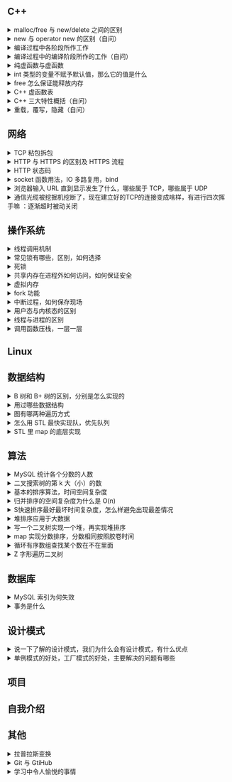 ## C++
<details>
  <summary>malloc/free 与 new/delete 之间的区别</summary>
  
  - `new` / `delete` 是 **C++ 关键字**，需要编译器支持；`malloc` / `free` 是**库函数**，需要头文件支持。
  - 使用 `new` 操作符申请内存分配时**无须指定内存块的大小**，编译器会根据类型信息自行计算；而 `malloc` 则需要**显式地指出所需内存块的大小**。
  - `new` 操作符内存分配成功时，**返回对象类型的指针**，类型严格与对象匹配，无须进行类型转换，故 `new` 是符合类型安全性的操作符；而 `malloc` 内存分配成功则是**返回 void 类型指针**，需要通过强制类型转换将 `void*` 指针转换成我们需要的类型。
  - `new` 内存分配失败时，**抛出 bac_alloc 异常**。`malloc` 分配内存失败时**返回 NULL**。
  -  `new` 会先调用 `operator new` 函数，**申请足够的内存**（通常底层使用 `malloc` 实现），然后**调用对应类型的构造函数**，初始化成员变量，最后返回自定义类型指针；`delete` 先**调用析构函数**，然后调用 `operator delete` 函数**释放内存**（通常底层使用 `free` 实现）；`malloc` / `free` 是库函数，只能动态的申请和释放内存，无法强制要求其做自定义类型对象构造和析构工作。
  - `new` 操作符从**自由存储区**（free store）上为对象动态分配内存空间；而 `malloc` 函数从**堆**上动态分配内存。自由存储区是 C++ 基于 `new` 操作符的一个抽象概念，凡是通过 `new` 操作符进行内存申请，该内存即为自由存储区。而堆是操作系统中的术语，是操作系统所维护的一块特殊内存，用于程序的内存动态分配，C++ 使用 `malloc` 从堆上分配内存，使用 `free` 释放已分配的对应内存。自由存储区不等于堆。
  - `operator new` / `operator delete` **允许重载**，`malloc` / `free` **不允许重载**。
  > 参考：[经典面试题之 new 与 malloc 的区别](https://blog.csdn.net/nie19940803/article/details/76358673)，[new 与 malloc 的10点区别](https://www.cnblogs.com/shilinnpu/p/8945637.html)
  
</details>
<details>
  <summary>new 与 operator new 的区别（自问）</summary>

  - `new` (new operator) 是一个内置的**运算符**；`operator new` 是一个**函数**。
  - `new` 做的工作是调用 `operator new(sizeof(A))` + 调用`A::A()` + 返回指针，即**分配内存+调用构造函数+返回指针**；而 `operator new` 仅仅做了**分配内存的工作**。
  > 参考：[C++ 内存分配（new, operator new）详解](https://blog.csdn.net/uestclr/article/details/51171025)，[一分钟理解 C++ new 和 operator new](https://zhuanlan.zhihu.com/p/113439671)

</details>
<details>
  <summary>编译过程中各阶段所作工作</summary>

  - **预处理-->编译-->汇编-->链接**。
  - 预处理（.c-->.i）：编译器将头文件编译进来，还有宏的替换。
  - 编译（.i->.s）：编译器主要做词法分析，语法分析，语义分析等工作，检查无错误后，将其翻译为汇编语言。
  - 汇编（.s-->.o）：汇编器将汇编语言翻译成目标机器指令，生成目标文件。
  - 链接（.o-->可执行文件）：链接器将有关的目标文件链接起来，转为可执行文件。
  > 参考：[程序编译的四个阶段](https://www.jianshu.com/p/539a712ed284)，[C++ 程序编译过程](https://zhuanlan.zhihu.com/p/45402323)

</details>
<details>
  <summary>编译过程中的编译阶段所作的工作（自问）</summary>
  
  - **词法分析-->语法分析-->语义分析**。
  - 词法分析：其任务是对源程序逐字扫描，从中识别出一个个“单词”，“单词”又叫做符号，他是程序语言的基本语法单位，如关键字，标识符，常数，运算符，分隔符等。
  - 语法分析：其任务是跟根据语言的规则将单词符号序列分解成语法单位，如“表达式”，“语句”，“程序”等。语法规则就是语法单位的构成规则，通过语法分析确定整个输入串能否构成一个语法上正确的程序。如果程序没有错误，语法分析后就能正确的构造出语法树，否则就会指出语法错误，并给出诊断。
  - 语义分析：其任务是对类型进行分析和检查，一般类型检查包括两点：类型载体及在其上的运算。如，整除取余运算符只能对整数使用，如果运算对象是浮点数就认为是类型错误。
  > 参考：[编译原理-编译过程概述](https://blog.csdn.net/GarfieldGCat/article/details/89200785)

</details>
<details>
  <summary>纯虚函数与虚函数</summary>
  
  - 包含纯虚函数的类称为抽象类。
  - 不能实例化含纯虚函的类。
  - 在纯虚函数的函数原型后加上 `=0` 代表该虚函数为纯虚函数。
  - 声明一个纯虚函数的目的是为了让派生类只继承函数接口；声明一个虚函数的目的是为了让抽象类继承该函数的接口和缺省实现。
  - 可以为纯虚函数提供定义，即可为其供应一份实现代码，调用它的唯一途径是使用时明确指出其 class 名称。例如：`a->base::test();`，其中 `base` 是一个抽象类，`a` 是以 `base` 作为基类的派生类的一个实例，`test()` 是在 `base` 内声明并定义的一个纯虚函数。
  > [参考：C++ 虚函数与纯虚函数的用法与区别](https://www.cnblogs.com/inception6-lxc/p/8597326.html)，[Effective C++ 条款34：区别接口继承和实现继承]()

</details>
<details> 
  <summary>int 类型的变量不赋予默认值，那么它的值是什么</summary>
  
  - 如果该变量处于静态存储区，即全局变量和静态变量存储的区域，那么变量会被默认初始化，其值置为0。
  - 如果该变量不在静态存储区，那么变量不会被初始化，其值为随机值。
  - 以上适用于所有内置类型的变量。
  > 参考：[C++ Primer 中“内置类型的默认初始化到底指什么](https://zhidao.baidu.com/question/745125691050893132.html)

</details>
<details>
  <summary>free 怎么保证能释放内存</summary>
  
  - `malloc` 的调用需要内存大小；`free` 的调用需要`malloc` 返回的内存地址，而不需要内存大小。
  - `malloc` 返回的地址的前面一块内存存有 `malloc` 分配的内存大小值，`free` 根据这个内存大小值释放同样大小的内存块。
  - 例子：假设你用 `malloc` 需要申请100个字节，实际是可能申请了104个字节，前4字节存有该块内存的实际大小100，并把前4个字节后的地址返回给你。`free` 释放的时候会根据传入的地址向前偏移4个字节，从这4字节获取具体的内存块大小并释放。
  > 参考：[C 语言中 free 怎么知道要删除多大的空间](https://www.zhihu.com/question/23196195)

</details>
<details>
  <summary>C++ 虚函数表</summary>


</details>
<details>
  <summary>C++ 三大特性概括（自问）</summary>

  - **封装+继承+多态**
  - 封装：隐藏对象的属性和实现细节，使得代码模块化，仅公开接口供用户使用。
  - 继承：代码复用的重要手段，可以在类原有的特性基础上进行拓展，增加功能。
  - 多态：一个接口，多种方法。
  - 以上仅为三大特性概念的概括。
  > 参考：[C++ 三大特性-封装](https://blog.csdn.net/cherrydreamsover/article/details/81942293)，[C++ 中的继承](https://blog.csdn.net/studyhardi/article/details/90744785)，[C++ 之多态性](https://blog.csdn.net/studyhardi/article/details/90815766)

</details>
<details>
  <summary>重载，覆写，隐藏（自问）</summary>
  
  - 重载：同一可访问区内被声明的几个具有不同参数列表（参数的类型，个数，顺序不同）的同名函数，根据参数列表确定调用那个函数。
  - 覆盖：派生类中重新定义的函数，其函数名，参数列表，返回类型，所有都必须痛基类中被重写的函数一致，只有函数体不同。
  - 隐藏：根据 C++ 的名称遮掩规则，内层作用域的名称会遮掩外层作用域的名称，在类中，基类是外层作用域，派生类是内层作用域，派生类中的函数与屏蔽与其同名的基类函数。如果派生类中的函数与基类同名，并且参数不同，无论有无 `virtual` 关键字，基类的函数都被隐藏；如果派生类的函数与基类的函数同名，并且参数相同，但是函数没有 `virtual` 关键字，此时基类的函数被隐藏。
  ```C++
  class Base {
    private:
      int x;
    public:
      virtual void mf1() = 0;
      virtual void mf1(int);
      void mf3();
      void mfs(double);
  };

  class Derived: public Base {
    public: 
      virtual void mf1(); // 覆盖 void Base::mf1()，隐藏 void Base::mf1(int)
      virtual void mf3(); // 隐藏 void Base::mf3()，void Base::mf3(double)
      void mf4();
      void mf4(double); // 重载 void Derived::mf4()
  }
  ```
  > 参考：[C++ 中重载、重写（覆盖）和隐藏的区别](https://blog.csdn.net/zx3517288/article/details/48976097)，[重载、覆盖、隐藏的区别](https://blog.csdn.net/weixin_40087851/article/details/82012624)，[Effective C++ 条款33：避免遮掩继承而来的名称]()

</details>

## 网络
<details>
  <summary>TCP 粘包拆包</summary>

</details>
<details>
  <summary>HTTP 与 HTTPS 的区别及 HTTPS 流程</summary>
  
  - HTTP：HTTP 也称超文本传输协议，是 Web 的应用层协议，由一个客户程序和一个服务器程序组成，客户程序和服务器程序运行在不同的端系统中，通过交换 HTTP 报文进行会话。
  - HTTPS：HTTPS 也称安全超文本传输协议，在数据进行传输前，对数据进行加密，使用 HTTP + SSL 实现。
  - HTTP 明文传输，数据都是未加密的，安全性较差，HTTPS数据在传输过程是加密的，安全性较好。
  - 使用 HTTPS 协议需要到 CA（Certificate Authority，数字证书认证机构） 申请证书，一般免费证书较少，因而需要一定费用。
  - HTTP 页面响应速度比 HTTPS 快，主要是因为 HTTP 使用 TCP 三次握手建立连接，客户端和服务器需要交换3个包，而 HTTPS 除了 TCP 的三个包，还要加上 ssl 握手需要的9个包，所以一共是12个包。
  - HTTP 的标准端口80，HTTPS 标准端口是443。
  - **HTTPS 流程**：(1) 客户使用 https 的 url 访问 Web 服务器的443端口，向服务器发起 HTTPS 请求---> (2) 服务器收到请求后，将网站的证书信息（包含 CA 证书的公钥）传送一份给客户端 ---> (3) 客户收到服务器的证书后，验证其合法性，如果合法，客户生成一个随机值，作为客户的密钥，使用服务器公钥对随机值进行非对称加密 ---> (4) 将加密后的客户密钥发送给服务器 ---> (5) 服务器接收到客户发来的密文后，用服务器私钥进行非对称解密，解密之后的明文就是客户密钥，然后用客户密钥对数据进行对称加密，这样数据就成了密文 ---> (6) 服务器将密文发送给客户 ---> (7) 客户收到服务器发来的密文，用客户密钥对其进行对称解密，得到服务器发送的数据。
  - 一个 HTTPS 请求包含了两次 HTTP 传输，HTTPS 传输过程中使用了3个密钥，服务器公钥，用于非对称加密,服务器私钥，用于非对称解密，客户密钥，用于对称加密和解密。
  > 参考：[HTTP 和 HTTPS](https://www.cnblogs.com/zhenguoli/p/8622933.html)，[HTTPS 原理及流程](https://www.jianshu.com/p/14cd2c9d2cd2)，[HTTPS过程以及详细案例](https://www.cnblogs.com/helloworldcode/p/10104935.html)，[计算机网络-自顶向下方法]()

</details>
<details>
  <summary>HTTP 状态码</summary>

  - 200：请求成功。
  - 301：资源被永久转移到其他 URL。
  - 400：指示该请求不能被服务器理解。
  - 404：请求的资源不在服务器上。
  - 500：内部服务器错误。
  - 505：服务器不支持请求报文使用的 HTTP 协议版本。
  - 1**：信息，服务器收到请求，需要请求者继续执行操作。
  - 2**：成功，操作被成功接收并处理。
  - 3**：重定向，需要进一步的操作以完成请求。
  - 4**：客户端错误，请求包含语法错误或无法完成请求。
  - 5**：服务器错误，服务器在处理请求的过程中发生了错误。
  > 参考：[HTTP 状态码](https://www.runoob.com/http/http-status-codes.html)

</details>
<details>
  <summary>socket 函数用法，IO 多路复用，bind</summary>

</details>
<details>
  <summary>浏览器输入 URL 直到显示发生了什么，哪些属于 TCP，哪些属于 UDP</summary>

</details>
<details>
  <summary>通信光缆被挖掘机挖断了，现在建立好的TCP的连接变成啥样，有进行四次挥手嘛 ：逐渐超时被动关闭</summary>

</details>

## 操作系统
<details>
  <summary>线程调用机制</summary>

</details>
<details>
  <summary>常见锁有哪些，区别，如何选择</summary>

</details>
<details>
  <summary>死锁</summary>

</details>
<details>
  <summary>共享内存在进程外如何访问，如何保证安全</summary>

</details>
<details>
  <summary>虚拟内存</summary>

</details>
<details>
  <summary>fork 功能</summary>

</details>
<details>
  <summary>中断过程，如何保存现场</summary>

</details>
<details>
  <summary>用户态与内核态的区别</summary>

</details>
<details>
  <summary>线程与进程的区别</summary>

</details>
<details>
  <summary>调用函数压栈，一层一层</summary>

</details>

## Linux

## 数据结构
<details>
  <summary>B 树和 B+ 树的区别，分别是怎么实现的</summary>

</details>
<details>
  <summary>用过哪些数据结构</summary>

</details>
<details>
  <summary>图有哪两种遍历方式</summary>

</details>
<details>
  <summary>怎么用 STL 最快实现队，优先队列</summary>

</details>
<details>
  <summary>STL 里 map 的底层实现</summary>

</details>

## 算法
<details>
  <summary>MySQL 统计各个分数的人数</summary>

</details>
<details>
  <summary>二叉搜索树的第 k 大（小）的数</summary>

</details>
<details>
  <summary>基本的排序算法，时间空间复杂度</summary>

</details>
<details>
  <summary>归并排序的空间复杂度为什么是 O(n)</summary>

</details>
<details>
  <summary>S快速排序最好最坏时间复杂度，怎么样避免出现最差情况</summary>

</details>
<details>
  <summary>堆排序应用于大数据</summary>

</details>
<details>
  <summary>写一个二叉树实现一个堆，再实现堆排序</summary>

</details>
<details>
  <summary>map 实现分数排序，分数相同按照胶卷时间</summary>

</details>
<details>
  <summary>循环有序数组查找某个数在不在里面</summary>

</details>
<details>
  <summary>Z 字形遍历二叉树</summary>

</details>

## 数据库
<details>
  <summary>MySQL 索引为何失效</summary>

</details>
<details>
  <summary>事务是什么</summary>

</details>

## 设计模式
<details>
  <summary>说一下了解的设计模式，我们为什么会有设计模式，有什么优点</summary>

</details>
<details>
  <summary>单例模式的好处，工厂模式的好处，主要解决的问题有哪些</summary>

</details>

## 项目

## 自我介绍

## 其他
<details>
  <summary>拉普拉斯变换</summary>
  
  
</details>
<details>
  <summary>Git 与 GtiHub</summary>
  
  
</details>
<details>
  <summary>学习中令人愉悦的事情</summary>
  
  - 知识点串联起来的时候。
  
</details>



